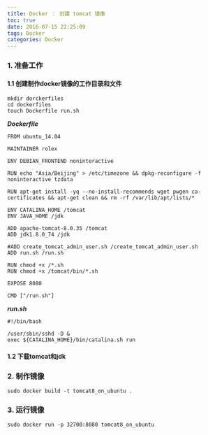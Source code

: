 ```yaml
---
title: Docker ： 创建 tomcat 镜像
toc: true
date: 2016-07-15 22:25:09
tags: Docker
categories: Docker
---
```


<!--more-->
### 1. 准备工作

#### 1.1 创建制作docker镜像的工作目录和文件

```
mkdir dorckerfiles
cd dockerfiles
touch Dockerfile run.sh
```
***Dockerfile***
```
FROM ubuntu_14.04

MAINTAINER rolex

ENV DEBIAN_FRONTEND noninteractive

RUN echo "Asia/Beijing" > /etc/timezone && dpkg-reconfigure -f noninteractive tzdata

RUN apt-get install -yq --no-install-recommends wget pwgen ca-certificates && apt-get clean && rm -rf /var/lib/apt/lists/*

ENV CATALINA_HOME /tomcat
ENV JAVA_HOME /jdk

ADD apache-tomcat-8.0.35 /tomcat
ADD jdk1.8.0_74 /jdk

#ADD create_tomcat_admin_user.sh /create_tomcat_admin_user.sh
ADD run.sh /run.sh

RUN chmod +x /*.sh
RUN chmod +x /tomcat/bin/*.sh

EXPOSE 8080

CMD ["/run.sh"]

```
***run.sh***
```
#!/bin/bash

/user/sbin/sshd -D &
exec ${CATALINA_HOME}/bin/catalina.sh run

```

#### 1.2 下载tomcat和jdk

### 2. 制作镜像

```
sudo docker build -t tomcat8_on_ubuntu .
```

### 3. 运行镜像

```
sudo docker run -p 32700:8080 tomcat8_on_ubuntu
```
